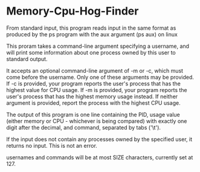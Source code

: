# Memory-Cpu-Hog-Finder

From standard input, this program reads input in the same format as produced by the ps program with the aux argument (ps aux) on linux

This proram takes a command-line argument specifying a username, and will print some information about one process owned by this user to standard output.

It accepts an optional command-line argument of -m or -c, which must come before the username. Only one of these arguments may be provided. If -c is provided, your program reports the user's process that has the highest value for CPU usage. If -m is provided, your program reports the user's process that has the highest memory usage instead. If neither argument is provided, report the process with the highest CPU usage.

The output of this program is one line containing the PID, usage value (either memory or CPU - whichever is being compared) with exactly one digit after the decimal, and command, separated by tabs ('\t').

If the input does not contain any processes owned by the specified user, it returns no input. This is not an error.

usernames and commands will be at most SIZE characters, currently set at 127.
